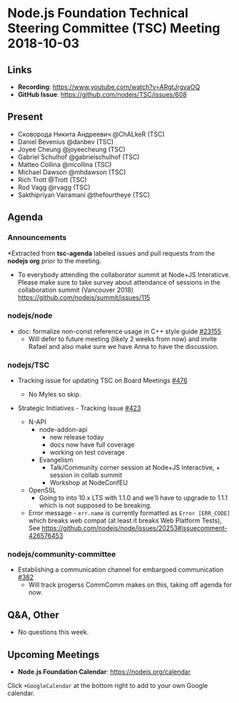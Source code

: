 # Node.js Foundation Technical Steering Committee (TSC) Meeting 2018-10-03

## Links

* **Recording**:  https://www.youtube.com/watch?v=ARgtJrgvaOQ
* **GitHub Issue**: https://github.com/nodejs/TSC/issues/608

## Present

* Сковорода Никита Андреевич @ChALkeR (TSC)
* Daniel Bevenius @danbev (TSC)
* Joyee Cheung @joyeecheung (TSC)
* Gabriel Schulhof @gabrielschulhof (TSC)
* Matteo Collina @mcollina (TSC)
* Michael Dawson @mhdawson (TSC)
* Rich Trott @Trott (TSC)
* Rod Vagg @rvagg (TSC)
* Sakthipriyan Vairamani @thefourtheye (TSC)

## Agenda

### Announcements
 
*Extracted from **tsc-agenda** labeled issues and pull requests from the **nodejs org** prior to the meeting.

* To everybody attending the collaborator summit at Node+JS Interaticve.  Please make sure
  to take survey about attendance of sessions in the collaboration summit (Vancouver 2018)
  https://github.com/nodejs/summit/issues/115

### nodejs/node

* doc: formalize non-const reference usage in C++ style guide [#23155](https://github.com/nodejs/node/pull/23155)
  * Will defer to future meeting (likely 2 weeks from now) and invite Rafael
    and also make sure we have Anna to have the discussion.

### nodejs/TSC

* Tracking issue for updating TSC on Board Meetings 
[#476](https://github.com/nodejs/TSC/issues/476)
  * No Myles so skip.

* Strategic Initiatives - Tracking Issue [#423](https://github.com/nodejs/TSC/issues/423)
  * N-API
    * node-addon-api
      * new release today
      * docs now have full coverage
      * working on test coverage
    * Evangelism
      * Talk/Community corner session at Node+JS Interactive, + session in collab summit
      * Workshop at NodeConfEU
  * OpenSSL
    * Going to into 10.x LTS with 1.1.0 and we’ll have to upgrade to 1.1.1 which is not supposed to
      be breaking.  
   * Error message - `err.name` is currently formatted as `Error [ERR_CODE]` which breaks web compat
     (at least it breaks Web Platform Tests), See
     https://github.com/nodejs/node/issues/20253#issuecomment-426576453


### nodejs/community-committee

* Establishing a communication channel for embargoed communication [#382](https://github.com/nodejs/community-committee/issues/382)
  * Will track progerss CommComm makes on this, taking off agenda for now.


## Q&A, Other

* No questions this week.

## Upcoming Meetings

* **Node.js Foundation Calendar**: https://nodejs.org/calendar

Click `+GoogleCalendar` at the bottom right to add to your own Google calendar.


